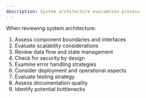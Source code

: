 ```yaml
---
description: System architecture evaluation process
---
```


When reviewing system architecture:

1. Assess component boundaries and interfaces
2. Evaluate scalability considerations
3. Review data flow and state management
4. Check for security by design
5. Examine error handling strategies
6. Consider deployment and operational aspects
7. Evaluate testing strategy
8. Assess documentation quality
9. Identify potential bottlenecks
